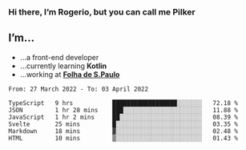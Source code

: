 ### Hi there, I’m Rogerio, but you can call me Pilker

## I’m…
- …a front-end developer
- …currently learning **Kotlin**
- …working at [**Folha de S.Paulo**](https://www.folha.com.br/)

<!--START_SECTION:waka-->

```text
From: 27 March 2022 - To: 03 April 2022

TypeScript   9 hrs           ██████████████████░░░░░░░   72.18 %
JSON         1 hr 28 mins    ███░░░░░░░░░░░░░░░░░░░░░░   11.88 %
JavaScript   1 hr 2 mins     ██░░░░░░░░░░░░░░░░░░░░░░░   08.39 %
Svelte       25 mins         █░░░░░░░░░░░░░░░░░░░░░░░░   03.35 %
Markdown     18 mins         ▓░░░░░░░░░░░░░░░░░░░░░░░░   02.48 %
HTML         10 mins         ▒░░░░░░░░░░░░░░░░░░░░░░░░   01.43 %
```

<!--END_SECTION:waka-->
